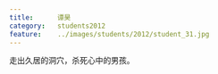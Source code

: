 ```yaml
---
title:		谭昊
category:	students2012
feature:	../images/students/2012/student_31.jpg
---
```

走出久居的洞穴，杀死心中的男孩。



